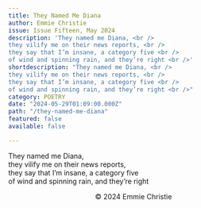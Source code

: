 ```yaml
---
title: They Named Me Diana
author: Emmie Christie
issue: Issue Fifteen, May 2024
description: 'They named me Diana, <br />
they vilify me on their news reports, <br /> 
they say that I’m insane, a category five <br />
of wind and spinning rain, and they’re right <br />'
shortdescription: "They named me Diana, <br />
they vilify me on their news reports, <br /> 
they say that I’m insane, a category five <br />
of wind and spinning rain, and they’re right <br />"
category: POETRY
date: "2024-05-29T01:09:00.000Z"
path: "/they-named-me-diana"
featured: false
available: false

---
```


They named me Diana, <br />
they vilify me on their news reports, <br /> 
they say that I’m insane, a category five <br />
of wind and spinning rain, and they’re right <br />



<p style="text-align: center;">© 2024 Emmie Christie </p>

